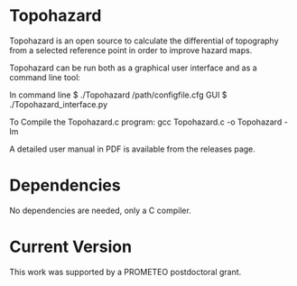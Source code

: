 # Topohazard

Topohazard is an open source to calculate the differential of topography from a selected reference point in order to improve hazard maps.

Topohazard can be run both as a graphical user interface and as a command line tool:

In command line $ ./Topohazard /path/configfile.cfg GUI $ ./Topohazard_interface.py

To Compile the Topohazard.c program: gcc Topohazard.c -o Topohazard -lm

A detailed user manual in PDF is available from the releases page.

# Dependencies

No dependencies are needed, only a C compiler.

# Current Version

This work was supported by a PROMETEO postdoctoral grant.
